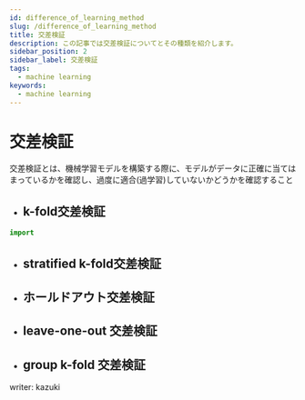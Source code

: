 ```yaml
---
id: difference_of_learning_method
slug: /difference_of_learning_method
title: 交差検証
description: この記事では交差検証についてとその種類を紹介します。
sidebar_position: 2
sidebar_label: 交差検証
tags:
  - machine learning
keywords:
  - machine learning
---
```


# 交差検証
交差検証とは、機械学習モデルを構築する際に、モデルがデータに正確に当てはまっているかを確認し、過度に適合(過学習)していないかどうかを確認すること
- ## k-fold交差検証
~~~python
import 
~~~
- ## stratified k-fold交差検証
    
- ## ホールドアウト交差検証
    
- ## leave-one-out 交差検証

- ## group k-fold 交差検証
writer: kazuki